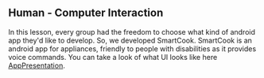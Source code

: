 <h2> Human - Computer Interaction</h2>

In this lesson, every group had the freedom to choose what kind of android app they'd like to develop. So, we developed SmartCook. SmartCook is an android app for appliances, friendly to people with disabilities as it provides voice commands. You can take a look of what UI looks like here [AppPresentation](https://github.com/stkokko/Projects/blob/master/HumanComputerInteraction%20(Android%20-%20Java)/AppPresentation.pdf).
